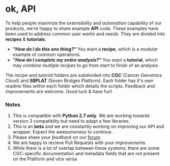 # ok, API
To help people maximize the _extensibility_ and _automation_ capability of our products, we're happy to share example **API** code. These examples have been used to address common user _wants_ and _needs_. They are divided into **recipes** & **tutorials**. 

* **_"How do I do this one thing?"_** You want a **recipe**, which is a _modular_ example of common operations. 
* **_"How do I complete my entire analysis?"_** You want a **tutorial**, which may _combine multiple recipes_ to go from start to finish of an analysis. 

The _recipe_ and _tutorial_ folders are subdivided into **CGC** (Cancer Genomics Cloud) and **SBPLAT** (Seven Bridges Platform). Each folder has it's own _readme_ files within each folder which details the scripts. Feedback and improvements are welcome. Good luck & have fun!

### Notes
1. This is compatible with **Python 2.7 only**. We are working towards version 3 compatiblity but need to adapt a few libraries.
2. This is an **beta** and we are constantly working on improving our API and wrapper. Expect the awesomeness to continue.
3. Please share your _feedback_ on our [forum](http://docs.cancergenomicscloud.org/discuss).
4. We are happy to recieve Pull Requests with your _improvements_.
5. While there is a lot of overlap between these systems, there are some CGC-specific documentation and metadata fields that are not present on the Platform and vice versa
